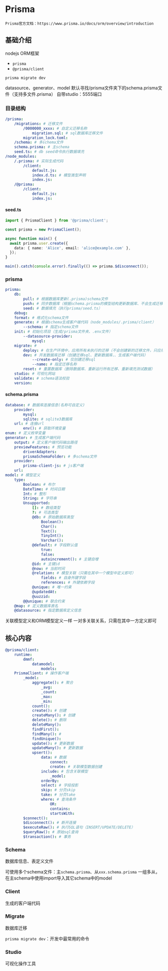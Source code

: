 # Prisma

`Prisma官方文档：https://www.prisma.io/docs/orm/overview/introduction`


## 基础介绍

nodejs ORM框架
- `prisma`
- `@prisma/client`

`prisma migrate dev`

datasource、generator、model
默认寻找/prisma文件夹下的schema.prisma文件（支持多文件.prisma）
自带studio：5555端口


### 目录结构
```yaml
/prisma:
    /migrations: # 迁移文件
        /0000000_xxxx: # 自定义迁移名称
            migration.sql: # sql数据库迁移文件
        migration_lock.toml:
    /schema: # 多schema文件
    schema.prisma: # 主schema
    seed.ts: # db seed命令执行数据填充
/node_modules:
    /.prisma: # 实际生成代码
        /client:
            default.js:
            index.d.ts: # 模型类型声明
            index.js:
    /@prisma:
        /client:
            default.js:
            index.js:

```


#### seed.ts
```typescript
import { PrismaClient } from '@prisma/client';

const prisma = new PrismaClient();

async function main() {
  await prisma.user.create({
    data: { name: 'Alice', email: 'alice@example.com' },
  });
}

main().catch(console.error).finally(() => prisma.$disconnect());
```




### prisma
```yaml
prisma:
    db:
        pull: # 根据数据库更新(.prisma)schema文件
        push: # 同步数据库（根据schema.prisma的模型结构更新数据库、不会生成迁移文件）
        seed: # 数据填充（执行prisma/seed.ts）
    debug:
    format: # 格式化schema文件
    generate: # 根据schema生成客户端代码（node_modules/.prisma/client）
        --schema: # 指定schema文件
    init: # 初始化项目（生成/prisma文件夹、.env文件）
        --datasource-provider:
            mysql:
    migrate: # 
        deploy: # 在生产环境中，应用所有未执行的迁移（不会创建新的迁移文件，只应用prisma/migrations目录下已有的迁移）
        dev: # 开发数据库迁移（创建迁移sql、更新数据库、、生成客户端代码）
            --create-only: # 仅创建迁移sql
            --name: # 指定迁移名称
        reset: # 重置数据库（删除数据库、重新运行所有迁移、重新填充测试数据）
    studio: # 可视化网站
    validate: # schema语法校验
    version:
```

#### schema.prisma
```yaml
database: # 数据库连接信息(名称可自定义)
    provider:
        mysql:
        sqlite: # sqlite3数据库
    url: # 连接url
        env(): # 获取环境变量
enum: # 定义枚举变量
generator: # 生成客户端代码
    output: # 定义客户端代码输出路径
    previewFeatures: # 预览功能
        driverAdapters:
        prismaSchemaFolder: # 多schema文件
    provider:
        prisma-client-js: # js客户端
    url:
model: # 模型定义
    type:
        Boolean: # 布尔
        DateTime: # 时间日期
        Int: # 整形
        String: # 字符串
        Unsupported:
            []: # 数组类型
            ?: # 可选类型
            @db: # 原始数据库类型
                Boolean():
                Char():
                Text():
                TinyInt():
                Varchar():
            @default: # 字段默认值
                true:
                false:
                autoincrement(): # 主键自增
            @id: # 主键id
            @now: # 当前时间
            @relation: # 模型关联（只需在其中一个模型中定义即可）
                fields: # 自身外键字段
                references: # 外键依赖字段
            @unique: # 唯一约束
            @updatedAt:
            @uuzzid:
        @@unique: # 联合约束
    @map: # 定义数据库表名
    @datasource: # 指定数据库定义信息
```


关联模型定义和ORM模型定义一样
一对多关联关系，只需在其中一方定义即可






## 核心内容
```yaml
@prisma/client:
    runtime:
        dmmf:
            datamodel:
                models:
    PrismaClient: # 操作客户端
        _model:
            aggregate(): # 聚合
                _avg:
                _count:
                _max:
                _min:
            count():
            create(): # 创建
            createMany(): # 创建
            delete(): # 删除
            deleteMany():
            findFirst():
            findMany(): # 
            findUnique():
            update(): # 更新数据
            updateMany(): # 更新数据
            upsert():
                data: # 数据
                    connect:
                    create: # 关联模型数据创建
                include: # 包含关联模型
                    _model:
                orderBy:
                select: # 字段投影
                skip: # 分页skip
                take: # 分页take
                where: # 查询条件
                    OR:
                    contains:
                    startsWith:
        $connect():
        $disconnect(): # 断开连接
        $executeRaw(): # 执行SQL语句（INSERT/UPDATE/DELETE）
        $queryRaw(): # 原始sql查询
        $transaction(): # 事务
```


### Schema

数据库信息、表定义文件

可使用多个schema文件：主`schema.prisma`、从`xxx.schema.prisma`
一组多从，在主schema中使用import导入其它schema中的model



### Client

生成的客户端代码


### Migrate

数据库迁移

`prisma migrate dev`：开发中最常用的命令




### Studio

可视化操作工具
